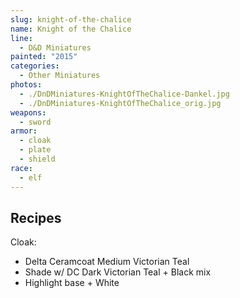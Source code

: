 ```yaml
---
slug: knight-of-the-chalice
name: Knight of the Chalice
line:
  - D&D Miniatures
painted: "2015"
categories:
  - Other Miniatures
photos:
  - ./DnDMiniatures-KnightOfTheChalice-Dankel.jpg
  - ./DnDMiniatures-KnightOfTheChalice_orig.jpg
weapons:
  - sword
armor:
  - cloak
  - plate
  - shield
race:
  - elf
---
```


## Recipes

Cloak:

- Delta Ceramcoat Medium Victorian Teal
- Shade w/ DC Dark Victorian Teal + Black mix
- Highlight base + White
